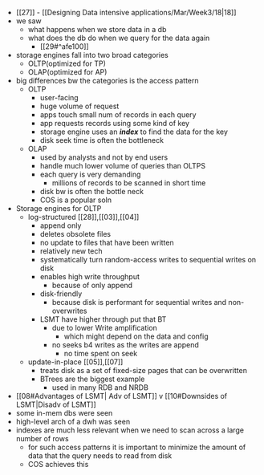 - [[27]] - [[Designing Data intensive applications/Mar/Week3/18|18]]
- we saw
	- what happens when we store data in a db
	- what does the db do when we query for the data again
		- [[29#^afe100]]
- storage engines fall into two broad categories
	- OLTP(optimized for TP)
	- OLAP(optimized for AP)
- big differences bw the categories is the access pattern
	- OLTP
		- user-facing
		- huge volume of request
		- apps touch small num of records in each query
		- app requests records using some kind of key
		- storage engine uses an ***index*** to find the data for the key
		- disk seek time is often the bottleneck
	- OLAP
		- used by analysts and not by end users
		- handle much lower volume of queries than OLTPS
		- each query is very demanding
			- millions of records to be scanned in short time
		- disk bw is often the bottle neck
		- COS is a popular soln
- Storage engines for OLTP
	- log-structured [[28]],[[03]],[[04]]
		- append only
		- deletes obsolete files
		- no update to files that have been written
		- relatively new tech
		- systematically turn random-access writes to sequential writes on disk
		- enables high write throughput
			- because of only append
		- disk-friendly
			- because disk is performant for sequential writes and non-overwrites
		- LSMT have higher through put that BT
			- due to lower Write amplification
				- which might depend on the data and config
			- no seeks b4 writes as the writes are append
				- no time spent on seek
	- update-in-place [[05]],[[07]]
		- treats disk as a set of fixed-size pages that can be overwritten
		- BTrees are the biggest example
			- used in many RDB and NRDB
- [[08#Advantages of LSMT| Adv of LSMT]] v [[10#Downsides of LSMT|Disadv of LSMT]]
- some in-mem dbs were seen
- high-level arch of a dwh was seen
- indexes are much less relevant when we need to scan across a large number of rows
	- for such access patterns it is important to minimize the amount of data that the query needs to read from disk
	- COS achieves this